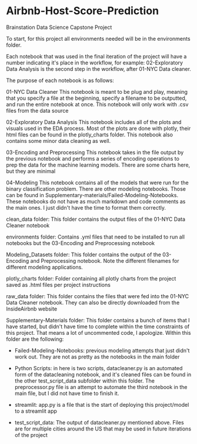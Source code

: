 # Airbnb-Host-Score-Prediction
 Brainstation Data Science Capstone Project

To start, for this project all environments needed will be in the environments folder. 

Each notebook that was used in the final iteration of the project will have a number indicating it's place in the workflow, for example: 02-Exploratory Data Analysis is the second step in the workflow, after 01-NYC Data cleaner.

The purpose of each notebook is as follows:

01-NYC Data Cleaner
	This notebook is meant to be plug and play, meaning that you specify a file at the beginning, specify a filename to be outputted, and run the entire notebook at once. This notebook will only work with .csv files from the data source
	
	
02-Exploratory Data Analysis
	This notebook includes all of the plots and visuals used in the EDA process. Most of the plots are done with plotly, their html files can be found in the plotly_charts folder. This notebook also contains some minor data cleaning as well.
	
	
03-Encoding and Preprocessing
	This notebook takes in the file output by the previous notebook and performs a series of encoding operations to prep the data for the machine learning models. There are some charts here, but they are minimal
	
04-Modeling
	This notebook contains all of the models that were run for the binary classification problem. There are other modeling notebooks. Those can be found in Supplementary-materials/Failed-Modeling-Notebooks. These notebooks do not have as much markdown and code comments as the main ones. I just didn't have the time to format them correctly.
	
clean_data folder:
	This folder contains the output files of the 01-NYC Data Cleaner notebook
	
environments folder:
	Contains .yml files that need to be installed to run all notebooks but the 03-Encoding and 	Preprocessing notebook
	
Modeling_Datasets folder:
	This folder contains the output of the 03-Encoding and Preprocessing notebook. Note the different filenames for different modeling applications.
	
plotly_charts folder:
	Folder containing all plotly charts from the project saved as .html files per project instructions
	
	
raw_data folder:
	This folder contains the files that were fed into the 01-NYC Data Cleaner notebook. They can also be directly downloaded from the InsideAirbnb website
	
Supplementary-Materials folder:
	This folder contains a bunch of items that I have started, but didn't have time to complete within the time constraints of this project. That means a lot of uncommented code, I apologize. Within this folder are the following:
	
- Failed-Modeling-Notebooks: previous modeling attempts that just didn't work out. They are not as pretty as the notebooks in the main folder

- Python Scripts: in here is two scripts, datacleaner.py is an automated form of the datacleaning notebook, and it's cleaned files can be found in the other test_script_data subfolder within this folder. The preprocessor.py file is an attempt to automate the third notebook in the main file, but I did not have time to finish it.

- streamlit: app.py is a file that is the start of deploying this project/model to a streamlit app

- test_script_data: The output of datacleaner.py mentioned above. Files are for multiple cities around the US that may be used in future iterations of the project
	
	
	
	
	
	